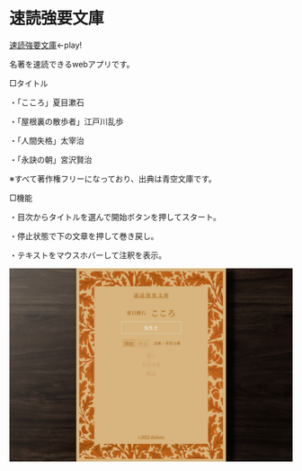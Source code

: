 # 速読強要文庫

[速読強要文庫](https://shibawanko0202.github.io/sokudokubunko/)←play!

名著を速読できるwebアプリです。

□タイトル

・「こころ」夏目漱石

・「屋根裏の散歩者」江戸川乱歩

・「人間失格」太宰治

・「永訣の朝」宮沢賢治

※すべて著作権フリーになっており、出典は青空文庫です。

□機能

・目次からタイトルを選んで開始ボタンを押してスタート。

・停止状態で下の文章を押して巻き戻し。

・テキストをマウスホバーして注釈を表示。

![sample](./img/sokudokubunko.jpg)
